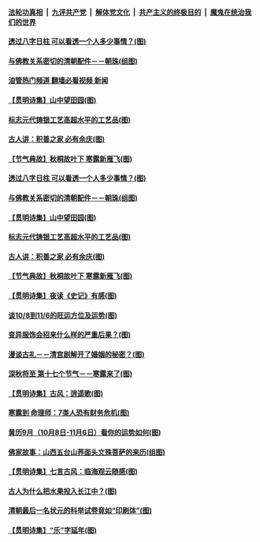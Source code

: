 ####  [法轮功真相](../../../../basic/blob/master/README.md?t=10100131) &nbsp;|&nbsp; [九评共产党](../../../../9ping.md/blob/master/README.md?t=10100131) &nbsp;|&nbsp; [解体党文化](../../../../jtdwh.md/blob/master/README.md?t=10100131)  &nbsp;|&nbsp; [共产主义的终极目的](../../../../gczydzjmd.md/blob/master/README.md?t=10100131) &nbsp;|&nbsp; [魔鬼在统治我们的世界](../../../../mgztzwmdsj.md/blob/master/README.md?t=10100131) 

#### [透过八字日柱 可以看透一个人多少事情？(图)](../pages/p7/1018057.md?t=10100131) 

#### [与佛教关系密切的清朝配件－－朝珠(组图)](../pages/p7/1016728.md?t=10100131) 

#### [油管热门频道 翻墙必看视频 新闻](http://209.250.226.216:81/youtube.html?10100131)

#### [【贯明诗集】山中望田园(图)](../pages/p7/1018558.md?t=10100131) 

#### [标志元代铸银工艺高超水平的工艺品(图)](../pages/p7/1018178.md?t=10100131) 

#### [古人讲：积善之家 必有余庆(图)](../pages/p7/1018214.md?t=10100131) 

#### [【节气典故】秋桐故叶下 寒露新雁飞(图)](../pages/p7/1017794.md?t=10100131) 


#### [透过八字日柱 可以看透一个人多少事情？(图)](../pages/p7/1018057.md?t=10100131) 

#### [与佛教关系密切的清朝配件－－朝珠(组图)](../pages/p7/1016728.md?t=10100131) 

#### [【贯明诗集】山中望田园(图)](../pages/p7/1018558.md?t=10100131) 

#### [标志元代铸银工艺高超水平的工艺品(图)](../pages/p7/1018178.md?t=10100131) 

#### [古人讲：积善之家 必有余庆(图)](../pages/p7/1018214.md?t=10100131) 

#### [【节气典故】秋桐故叶下 寒露新雁飞(图)](../pages/p7/1017794.md?t=10100131) 

#### [【贯明诗集】夜读《史记》有感(图)](../pages/p7/1018556.md?t=10100131) 

#### [谈10/8到11/6的旺运方位及运势(图)](../pages/p7/1018435.md?t=10100131) 

#### [变异服饰会招来什么样的严重后果？(图)](../pages/p7/985791.md?t=10100131) 

#### [漫谈古礼－－清宫剧解开了婚姻的秘密？(图)](../pages/p7/1018302.md?t=10100131) 

#### [深秋将至 第十七个节气－－寒露来了(图)](../pages/p7/1018286.md?t=10100131) 

#### [【贯明诗集】古风：逍遥歌(图)](../pages/p7/1018280.md?t=10100131) 

#### [寒露到 命理师：7类人恐有财务危机(图)](../pages/p7/1018360.md?t=10100131) 

#### [黄历9月（10月8日-11月6日）看你的运势如何(图)](../pages/p7/1018130.md?t=10100131) 

#### [佛家故事：山西五台山荞面头文殊菩萨的来历(组图)](../pages/p7/1018114.md?t=10100131) 

#### [【贯明诗集】七言古风：临海观云随感(图)](../pages/p7/1018276.md?t=10100131) 

#### [古人为什么把水果投入长江中？(图)](../pages/p7/1018201.md?t=10100131) 

#### [清朝最后一名状元的科举试卷竟如“印刷体”(图)](../pages/p7/1018186.md?t=10100131) 

#### [【贯明诗集】“乐”字延年(图)](../pages/p7/1018171.md?t=10100131) 

<img src='http://gfw-breaker.win/goodnews/indexes/p7.md' width='0px' height='0px'/>
